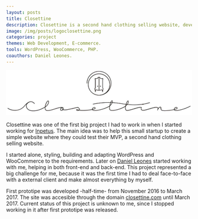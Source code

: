 ```yaml
---
layout: posts
title: Closettine
description: Closettine is a second hand clothing selling website, developed for a startup from Nov 2016 to Mar 2017.
image: /img/posts/logoclosettine.png
categories: project
themes: Web Development, E-commerce.
tools: WordPress, WooCommerce, PHP.
coauthors: Daniel Leones.
---
```


![Logo Closettine](/img/posts/logoclosettine.png)

Closettine was one of the first big project I had to work in when I started working for [Inpetus](http://inpetus.com/). The main idea was to help this small startup to create a simple website where they could test their MVP, a second hand clothing selling website.

I started alone, styling, building and adapting WordPress and WooCommerce to the requirements. Later on [Daniel Leones](https://bitbucket.org/dleones/) started working with me, helping in both front-end and back-end. This project represented a big challenge for me, because it was the first time I had to deal face-to-face with a external
client and make almost everything by myself.

First prototipe was developed -half-time- from November 2016 to March 2017. The site was accesible through the domain
[closettine.com](http://www.closettine.com) until March 2017. Current status of this project is unknown to me, since I stopped working in it after first prototipe was released.
